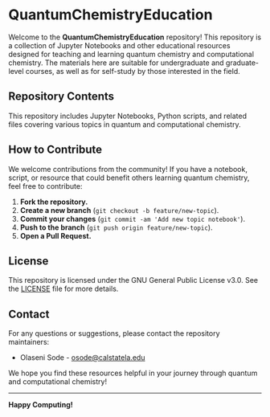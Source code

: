 # QuantumChemistryEducation

Welcome to the **QuantumChemistryEducation** repository! This repository is a collection of Jupyter Notebooks and other educational resources designed for teaching and learning quantum chemistry and computational chemistry. The materials here are suitable for undergraduate and graduate-level courses, as well as for self-study by those interested in the field.

## Repository Contents

This repository includes Jupyter Notebooks, Python scripts, and related files covering various topics in quantum and computational chemistry.

## How to Contribute

We welcome contributions from the community! If you have a notebook, script, or resource that could benefit others learning quantum chemistry, feel free to contribute:

1. **Fork the repository.**
2. **Create a new branch** (`git checkout -b feature/new-topic`).
3. **Commit your changes** (`git commit -am 'Add new topic notebook'`).
4. **Push to the branch** (`git push origin feature/new-topic`).
5. **Open a Pull Request.**

## License

This repository is licensed under the GNU General Public License v3.0. See the [LICENSE](LICENSE) file for more details.

## Contact

For any questions or suggestions, please contact the repository maintainers:

- Olaseni Sode - [osode@calstatela.edu](mailto:osode@calstatela.edu)

We hope you find these resources helpful in your journey through quantum and computational chemistry!

---

**Happy Computing!**


